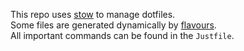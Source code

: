 This repo uses [stow][] to manage dotfiles.  
Some files are generated dynamically by [flavours][].  
All important commands can be found in the `Justfile`.

[stow]: https://www.gnu.org/software/stow/
[flavours]: https://github.com/Misterio77/flavours
